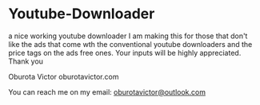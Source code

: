 # Youtube-Downloader
a nice working youtube downloader
I am making this for those that don't like the ads that come wth the conventional youtube downloaders and the price tags on the ads free ones.
Your inputs will be highly appreciated. Thank you


Oburota Victor
oburotavictor.com

You can reach me on my email: oburotavictor@outlook.com